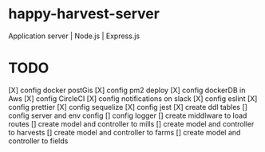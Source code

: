 # happy-harvest-server

Application server | Node.js | Express.js

# TODO

[X] config docker postGis
[X] config pm2 deploy
[X] config dockerDB in Aws
[X] config CircleCI
[X] config notifications on slack
[X] config eslint
[X] config prettier
[X] config sequelize
[X] config jest
[X] create ddl tables
[] config server and env config
[] config logger
[] create middlware to load routes
[] create model and controller to mills
[] create model and controller to harvests
[] create model and controller to farms
[] create model and controller to fields
